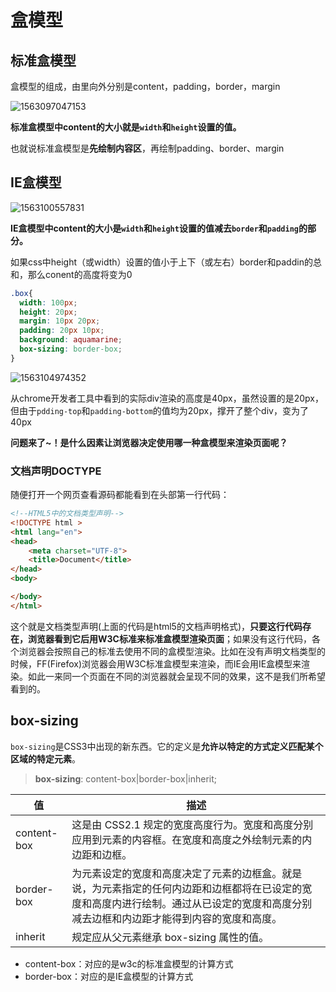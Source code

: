 # 盒模型

## 标准盒模型

盒模型的组成，由里向外分别是content，padding，border，margin

![1563097047153](assets/1563097047153.png)

**标准盒模型中content的大小就是`width`和`height`设置的值。**

也就说标准盒模型是**先绘制内容区**，再绘制padding、border、margin

## IE盒模型



![1563100557831](assets/1563100557831.png)

**IE盒模型中content的大小是`width`和`height`设置的值减去`border`和`padding`的部分。**

如果css中height（或width）设置的值小于上下（或左右）border和paddin的总和，那么conent的高度将变为0

```css
.box{
  width: 100px;
  height: 20px;
  margin: 10px 20px;
  padding: 20px 10px;
  background: aquamarine;
  box-sizing: border-box;
}
```

![1563104974352](assets/1563104974352.png)

从chrome开发者工具中看到的实际div渲染的高度是40px，虽然设置的是20px，但由于`pdding-top`和`padding-bottom`的值均为20px，撑开了整个div，变为了40px

**问题来了~！是什么因素让浏览器决定使用哪一种盒模型来渲染页面呢？**

### 文档声明DOCTYPE

随便打开一个网页查看源码都能看到在头部第一行代码：

```html
<!--HTML5中的文档类型声明-->
<!DOCTYPE html >
<html lang="en">
<head>
    <meta charset="UTF-8">
    <title>Document</title>
</head>
<body>

</body>
</html>
```

这个就是文档类型声明(上面的代码是html5的文档声明格式)，**只要这行代码存在，浏览器看到它后用W3C标准来标准盒模型渲染页面**；如果没有这行代码，各个浏览器会按照自己的标准去使用不同的盒模型渲染。比如在没有声明文档类型的时候，FF(Firefox)浏览器会用W3C标准盒模型来渲染，而IE会用IE盒模型来渲染。如此一来同一个页面在不同的浏览器就会呈现不同的效果，这不是我们所希望看到的。

## box-sizing

`box-sizing`是CSS3中出现的新东西。它的定义是**允许以特定的方式定义匹配某个区域的特定元素**。

> **box-sizing**: content-box|border-box|inherit;

| 值          | 描述                                                         |
| ----------- | ------------------------------------------------------------ |
| content-box | 这是由 CSS2.1 规定的宽度高度行为。宽度和高度分别应用到元素的内容框。在宽度和高度之外绘制元素的内边距和边框。 |
| border-box  | 为元素设定的宽度和高度决定了元素的边框盒。就是说，为元素指定的任何内边距和边框都将在已设定的宽度和高度内进行绘制。通过从已设定的宽度和高度分别减去边框和内边距才能得到内容的宽度和高度。 |
| inherit     | 规定应从父元素继承 box-sizing 属性的值。                     |

- content-box：对应的是w3c的标准盒模型的计算方式
- border-box：对应的是IE盒模型的计算方式